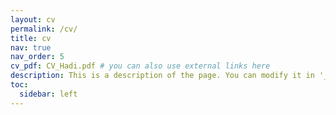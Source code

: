 ```yaml
---
layout: cv
permalink: /cv/
title: cv
nav: true
nav_order: 5
cv_pdf: CV_Hadi.pdf # you can also use external links here
description: This is a description of the page. You can modify it in '_pages/cv.md'. You can also change or remove the top pdf download button.
toc:
  sidebar: left
---
```

